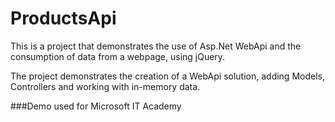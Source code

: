 # ProductsApi
This is a project that demonstrates the use of Asp.Net WebApi and the consumption of data from a webpage, using jQuery.

The project demonstrates the creation of a WebApi solution, adding Models, Controllers and working with in-memory data.


###Demo used for Microsoft IT Academy
